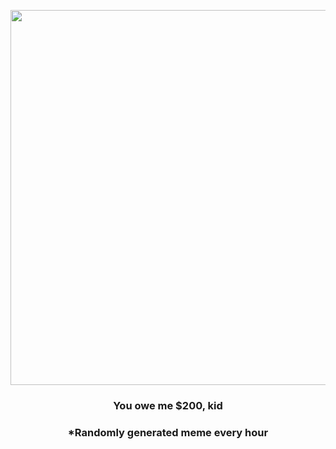 <p align="center">
        <img src="https://i.redd.it/da4i61wtfuk91.png" width="600" height="600">
        </p>
        <h3 align="center">You owe me $200, kid</h3>
        <h3 align="center">*Randomly generated meme every hour</h3>
    